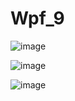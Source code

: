 # Wpf_9

![image](https://github.com/VasyaTarn/dotNET_9/assets/126779570/83f73324-2fdf-4d59-a531-c5c964f12bbd)

![image](https://github.com/VasyaTarn/dotNET_9/assets/126779570/2238dad4-57c2-42a4-82fe-471879f18704)

![image](https://github.com/VasyaTarn/dotNET_9/assets/126779570/fceb4dd8-886a-4206-8892-a42f94d4cd62)

